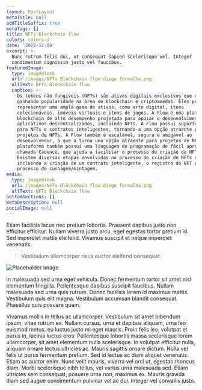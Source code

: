 ```yaml
---
layout: PostLayout
metaTitle: null
addTitleSuffix: true
metaTags: []
title: NFTs Blockchain flow
colors: colors-d
date: '2022-12-09'
excerpt: >-
  Nunc rutrum felis dui, ut consequat sapien scelerisque vel. Integer
  condimentum dignissim justo vel faucibus.
featuredImage:
  type: ImageBlock
  url: /images/NFTs Blockchain flow diego fornalha.png
  altText: NFTs Blockchain flow
  caption: >-
    Os tokens não fungíveis (NFTs) são ativos digitais exclusivos que estão
    ganhando popularidade na área de blockchain e criptomoedas. Eles podem
    representar uma ampla gama de ativos, como arte digital, itens
    colecionáveis, imóveis virtuais e itens de jogos. A Flow é uma plataforma de
    blockchain de alto desempenho projetada para apoiar o desenvolvimento de
    aplicativos descentralizados, incluindo NFTs. A Flow possui suporte interno
    para NFTs e contratos inteligentes, tornando-a uma opção atraente para
    projetos de NFTs. A Flow também é escalável, segura e amigável ao
    desenvolvedor, o que a torna uma opção atraente para projetos de NFTs. A
    plataforma também possui uma linguagem de programação de fácil aprendizado
    chamada Cadence, que ajuda a facilitar o processo de criação de NFTs.
    Existem diversas etapas envolvidas no processo de criação de NFTs na Flow,
    incluindo a criação de um contrato inteligente, o registro do NFT e o
    processo de cunhagem/mintagem.
media:
  type: ImageBlock
  url: /images/NFTs Blockchain flow diego fornalha.png
  altText: NFTs Blockchain flow
bottomSections: []
metaDescription: null
socialImage: null
---
```

Etiam facilisis lacus nec pretium lobortis. Praesent dapibus justo non efficitur efficitur. Nullam viverra justo arcu, eget egestas tortor pretium id. Sed imperdiet mattis eleifend. Vivamus suscipit et neque imperdiet venenatis.

> Vestibulum ullamcorper risus auctor eleifend consequat.

![Placeholder Image](https://assets.stackbit.com/components/images/default/post-4.jpeg)

In malesuada sed urna eget vehicula. Donec fermentum tortor sit amet nisl elementum fringilla. Pellentesque dapibus suscipit faucibus. Nullam malesuada sed urna quis rutrum. Donec facilisis lorem id maximus mattis. Vestibulum quis elit magna. Vestibulum accumsan blandit consequat. Phasellus quis posuere quam.

Vivamus mollis in tellus ac ullamcorper. Vestibulum sit amet bibendum ipsum, vitae rutrum ex. Nullam cursus, urna et dapibus aliquam, urna leo euismod metus, eu luctus justo mi eget mauris. Proin felis leo, volutpat et purus in, lacinia luctus eros. Pellentesque lobortis massa scelerisque lorem ullamcorper, sit amet elementum nulla scelerisque. In volutpat efficitur nulla, aliquam ornare lectus ultricies ac. Mauris sagittis ornare dictum. Nulla vel felis ut purus fermentum pretium. Sed id lectus ac diam aliquet venenatis. Etiam ac auctor enim. Nunc velit mauris, viverra vel orci ut, egestas rhoncus diam. Morbi scelerisque nibh tellus, vel varius urna malesuada sed. Etiam ultricies sem consequat, posuere urna non, maximus ex. Mauris gravida diam sed augue condimentum pulvinar vel ac dui. Integer vel convallis justo.